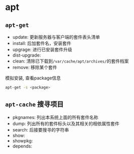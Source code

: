# apt

## `apt-get`

- update: 更新服务器与客户端的套件表头清单
- install: 后加套件名，安装套件
- upgrage: 进行已安装套件升级
- dist-upgrade:
- clean: 清除已下载到`/var/cache/apt/archives/`的套件档案
- remove: 移除某个套件

模拟安装, 查看package信息

```bash
apt-get -s <package>
```

## `apt-cache` 搜寻项目

- pkgnames: 列出本系统上面的所有套件名称
- dump: 列出所有的套件标头以及其相关的相依属性套件
- search: 后接要搜寻的字符串
- show:
- showpkg:
- depends: